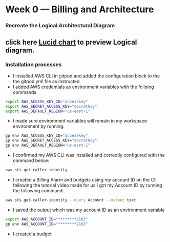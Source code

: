 # Week 0 — Billing and Architecture
### Recreate the Logical Architectural Diagram  

## click here [Lucid chart](https://lucid.app/lucidchart/invitations/accept/inv_9e4c4126-1bbe-4c16-87eb-e9c588fa6010) to preview Logical diagram. 

### Installation processes
- I installed AWS CLI in gitpod and added the configuration block to the the gitpod yml file as instructed  
- I added AWS credentials as environment variables with the folloing commands
```bash
export AWS_ACCESS_KEY_ID="accesskey"
export AWS_SECRET_ACCESS_KEY="secretkey"
export AWS_DEFAULT_REGION="us-east-1"
```
- I made sure environment variables will remain in my workspace environment by running:
```bash
gp env AWS_ACCESS_KEY_ID="accesskey"
gp env AWS_SECRET_ACCESS_KEY="secretkey"
gp env AWS_DEFAULT_REGION="us-east-1"
```
- I confirmed my AWS CLI was installed and correctly configured with the command below:
```bash
aws sts get-caller-identity
```

- I created a Billing Alarm and budgets using my account ID on the ClI following the tutorial video made for us
   I got my Account ID by running the following command:
```bash
aws sts get-caller-identity --query Account --output text
```
- I saved the output which was my account ID as an environment variable
```bash
export AWS_ACCOUNT_ID="********2163"
gp env AWS_ACCOUNT_ID="********2163"
```
- I created a budget

